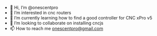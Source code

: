 - 👋 Hi, I’m @onescentpro
- 👀 I’m interested in cnc routers 
- 🌱 I’m currently learning how to find a good controller for CNC xPro v5
- 💞️ I’m looking to collaborate on installing cncjs
- 📫 How to reach me onescentpro@gmail.com

<!---
onescentpro/onescentpro is a ✨ special ✨ repository because its `README.md` (this file) appears on your GitHub profile.
You can click the Preview link to take a look at your changes.
--->

